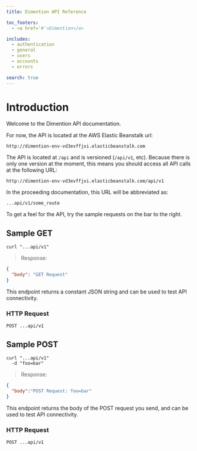 ```yaml
---
title: Dimention API Reference

toc_footers:
  - <a href='#'>Dimention</a>

includes:
  - authentication
  - general
  - users
  - accounts
  - errors

search: true
---
```


# Introduction

Welcome to the Dimention API documentation.

For now, the API is located at the AWS Elastic Beanstalk url:

`http://dimention-env-vd3evffjxi.elasticbeanstalk.com`

The API is located at `/api` and is versioned (`/api/v1`, etc). Because there is only one version at the moment, this means you should access all API calls at the following URL:

`http://dimention-env-vd3evffjxi.elasticbeanstalk.com/api/v1`

In the proceeding documentation, this URL will be abbreviated as:

`...api/v1/some_route`

To get a feel for the API, try the sample requests on the bar to the right.

## Sample GET

```shell
curl "...api/v1"
```

> Response:

```json
{
  "body": "GET Request"
}
```

This endpoint returns a constant JSON string and can be used to test API connectivity.

### HTTP Request

`POST ...api/v1`

## Sample POST

```shell
curl "...api/v1"
  -d "foo=bar"
```

> Response:

```json
{
  "body":"POST Request: foo=bar"
}
```

This endpoint returns the body of the POST request you send, and can be used to test API connectivity.

### HTTP Request

`POST ...api/v1`
